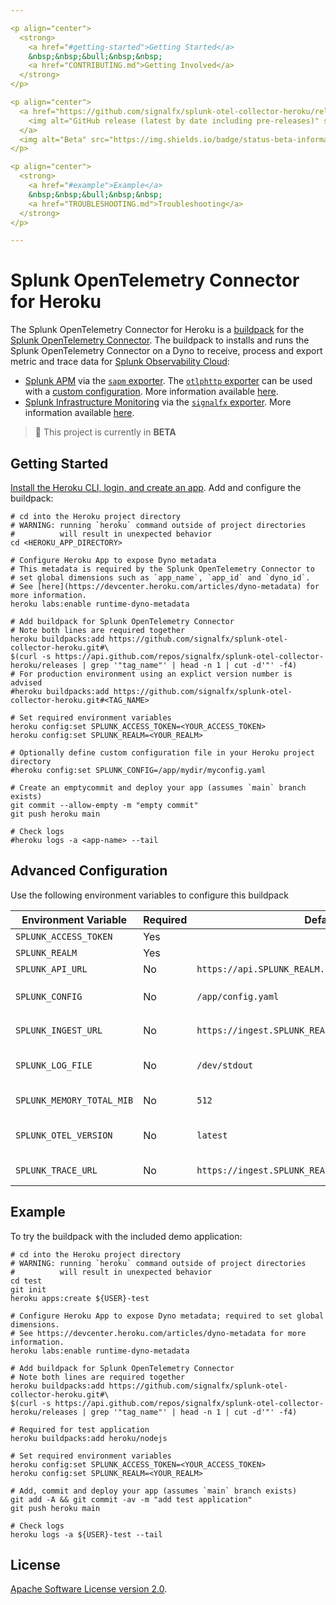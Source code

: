 ```yaml
---

<p align="center">
  <strong>
    <a href="#getting-started">Getting Started</a>
    &nbsp;&nbsp;&bull;&nbsp;&nbsp;
    <a href="CONTRIBUTING.md">Getting Involved</a>
  </strong>
</p>

<p align="center">
  <a href="https://github.com/signalfx/splunk-otel-collector-heroku/releases">
    <img alt="GitHub release (latest by date including pre-releases)" src="https://img.shields.io/github/v/release/signalfx/splunk-otel-collector-heroku?include_prereleases&style=for-the-badge">
  </a>
  <img alt="Beta" src="https://img.shields.io/badge/status-beta-informational?style=for-the-badge">
</p>

<p align="center">
  <strong>
    <a href="#example">Example</a>
    &nbsp;&nbsp;&bull;&nbsp;&nbsp;
    <a href="TROUBLESHOOTING.md">Troubleshooting</a>
  </strong>
</p>

---
```


# Splunk OpenTelemetry Connector for Heroku

The Splunk OpenTelemetry Connector for Heroku is a [buildpack](https://devcenter.heroku.com/articles/buildpacks) for the
[Splunk OpenTelemetry
Connector](https://github.com/signalfx/splunk-otel-collector). The buildpack to
installs and runs the Splunk OpenTelemetry Connector on a Dyno to receive,
process and export metric and trace data for [Splunk Observability
Cloud](https://www.observability.splunk.com/):

- [Splunk APM](https://www.splunk.com/en_us/software/splunk-apm.html) via the
  [`sapm`
  exporter](https://github.com/open-telemetry/opentelemetry-collector-contrib/tree/main/exporter/sapmexporter).
  The [`otlphttp`
  exporter](https://github.com/open-telemetry/opentelemetry-collector/tree/main/exporter/otlphttpexporter)
  can be used with a [custom
  configuration](https://github.com/signalfx/splunk-otel-collector/blob/main/cmd/otelcol/config/collector/otlp_config_linux.yaml).
  More information available
  [here](https://docs.signalfx.com/en/latest/apm/apm-getting-started/apm-opentelemetry-collector.html).
- [Splunk Infrastructure
  Monitoring](https://www.splunk.com/en_us/software/infrastructure-monitoring.html)
  via the [`signalfx`
  exporter](https://github.com/open-telemetry/opentelemetry-collector-contrib/tree/main/exporter/signalfxexporter).
  More information available
  [here](https://docs.signalfx.com/en/latest/otel/imm-otel-collector.html).

> :construction: This project is currently in **BETA**

## Getting Started

[Install the Heroku CLI, login, and create an
app](https://devcenter.heroku.com/articles/heroku-cli). Add and configure the
buildpack:

```
# cd into the Heroku project directory
# WARNING: running `heroku` command outside of project directories
#          will result in unexpected behavior
cd <HEROKU_APP_DIRECTORY>

# Configure Heroku App to expose Dyno metadata
# This metadata is required by the Splunk OpenTelemetry Connector to
# set global dimensions such as `app_name`, `app_id` and `dyno_id`.
# See [here](https://devcenter.heroku.com/articles/dyno-metadata) for more information.
heroku labs:enable runtime-dyno-metadata

# Add buildpack for Splunk OpenTelemetry Connector
# Note both lines are required together
heroku buildpacks:add https://github.com/signalfx/splunk-otel-collector-heroku.git#\
$(curl -s https://api.github.com/repos/signalfx/splunk-otel-collector-heroku/releases | grep '"tag_name"' | head -n 1 | cut -d'"' -f4)
# For production environment using an explict version number is advised
#heroku buildpacks:add https://github.com/signalfx/splunk-otel-collector-heroku.git#<TAG_NAME>

# Set required environment variables
heroku config:set SPLUNK_ACCESS_TOKEN=<YOUR_ACCESS_TOKEN>
heroku config:set SPLUNK_REALM=<YOUR_REALM>

# Optionally define custom configuration file in your Heroku project directory
#heroku config:set SPLUNK_CONFIG=/app/mydir/myconfig.yaml

# Create an emptycommit and deploy your app (assumes `main` branch exists)
git commit --allow-empty -m "empty commit"
git push heroku main

# Check logs
#heroku logs -a <app-name> --tail
```

## Advanced Configuration

Use the following environment variables to configure this buildpack

| Environment Variable      | Required | Default                                             | Description                                                                                                                |
| ----------------------    | -------- | -------                                             | -------------------------------------------------------------------------                                                  |
| `SPLUNK_ACCESS_TOKEN`     | Yes      |                                                     | [Splunk access token](https://docs.splunk.com/Observability/admin/authentication-tokens/org-tokens.html#admin-org-tokens). |
| `SPLUNK_REALM`            | Yes      |                                                     | [Splunk realm](https://dev.splunk.com/observability/docs/realms_in_endpoints/).                                            |
| `SPLUNK_API_URL`          | No       | `https://api.SPLUNK_REALM.signalfx.com`             | The Splunk API base URL.                                                                                                   |
| `SPLUNK_CONFIG`           | No       | `/app/config.yaml`                                  | The configuration to use. `/app/.splunk/config.yaml` used if default not found.                                            |
| `SPLUNK_INGEST_URL`       | No       | `https://ingest.SPLUNK_REALM.signalfx.com`          | The Splunk Infrastructure Monitoring base URL.                                                                             |
| `SPLUNK_LOG_FILE`         | No       | `/dev/stdout`                                       | Specify location of agent logs. If not specified, logs will go to stdout.                                                  |
| `SPLUNK_MEMORY_TOTAL_MIB` | No       | `512`                                               | Total available memory to agent.                                                                                           |
| `SPLUNK_OTEL_VERSION`     | No       | `latest`                                            | Version of Splunk OTel Connector to use. Defaults to latest.                                                               |
| `SPLUNK_TRACE_URL`        | No       | `https://ingest.SPLUNK_REALM.signalfx.com/v2/trace` | The Splunk APM base URL.                                                                                                   |

## Example

To try the buildpack with the included demo application:

```
# cd into the Heroku project directory
# WARNING: running `heroku` command outside of project directories
#          will result in unexpected behavior
cd test
git init
heroku apps:create ${USER}-test

# Configure Heroku App to expose Dyno metadata; required to set global dimensions.
# See https://devcenter.heroku.com/articles/dyno-metadata for more information.
heroku labs:enable runtime-dyno-metadata

# Add buildpack for Splunk OpenTelemetry Connector
# Note both lines are required together
heroku buildpacks:add https://github.com/signalfx/splunk-otel-collector-heroku.git#\
$(curl -s https://api.github.com/repos/signalfx/splunk-otel-collector-heroku/releases | grep '"tag_name"' | head -n 1 | cut -d'"' -f4)

# Required for test application
heroku buildpacks:add heroku/nodejs

# Set required environment variables
heroku config:set SPLUNK_ACCESS_TOKEN=<YOUR_ACCESS_TOKEN>
heroku config:set SPLUNK_REALM=<YOUR_REALM>

# Add, commit and deploy your app (assumes `main` branch exists)
git add -A && git commit -av -m "add test application"
git push heroku main

# Check logs
heroku logs -a ${USER}-test --tail
```

## License

[Apache Software License version 2.0](./LICENSE).
